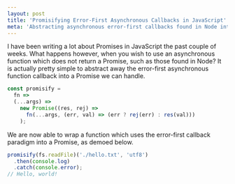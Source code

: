```yaml
---
layout: post
title: 'Promisifying Error-First Asynchronous Callbacks in JavaScript'
meta: 'Abstracting asynchronous error-first callbacks found in Node into a Promise'
---
```


I have been writing a lot about Promises in JavaScript the past couple of weeks.
What happens however, when you wish to use an asynchronous function which does not return a Promise, such as those found in Node?
It is actually pretty simple to abstract away the error-first asynchronous function callback into a Promise we can handle.

<!--more-->

```js
const promisify =
  fn =>
  (...args) =>
    new Promise((res, rej) =>
      fn(...args, (err, val) => (err ? rej(err) : res(val)))
    );
```

We are now able to wrap a function which uses the error-first callback paradigm into a Promise, as demoed below.

```js
promisify(fs.readFile)('./hello.txt', 'utf8')
  .then(console.log)
  .catch(console.error);
// Hello, world!
```
